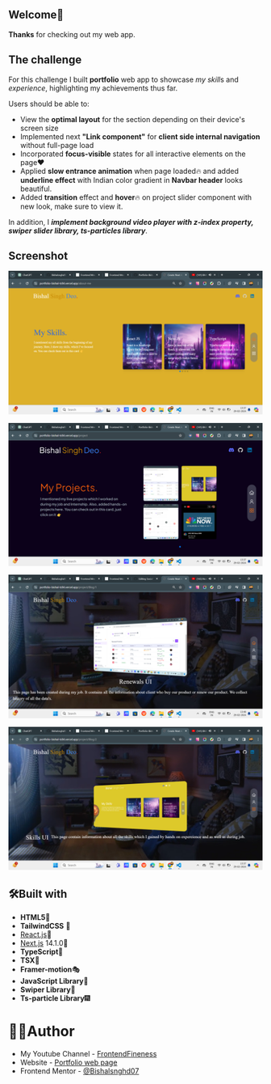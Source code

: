 ## Welcome👋

**Thanks** for checking out my web app.

## The challenge

For this challenge I built **portfolio** web app to showcase *my skill*s and *experience*, highlighting my achievements thus far.


Users should be able to:
- View the **optimal layout** for the section depending on their device's screen size
- Implemented next **"Link component"** for **client side internal navigation** without full-page load
- Incorporated **focus-visible** states for all interactive elements on the page❤️
- Applied **slow entrance animation** when page loaded🔥 and added **underline effect** with Indian color gradient in **Navbar header** looks beautiful.
- Added **transition** effect and **hover**🔥 on project slider component with new look, make sure to view it.

In addition, I ***implement background video player with z-index property, swiper slider library, ts-particles library***.

## Screenshot

![Design preview for the portoflio skills page](/public/Screenshot-741.png)

![Design preview for the portoflio projects page](/public/Screenshot-740.png)

![Design preview for the portoflio projects1 page](/public/Screenshot-744.png)

![Design preview for the portoflio projects2 page](/public/Screenshot-742.png)

## 🛠️Built with

- **HTML5**📃
- **TailwindCSS** 🎨
- [React.js](https://react.dev/)👾
- [Next.js](https://nextjs.org/) 14.1.0🔺
- **TypeScript**🤖
- **TSX**📜
- **Framer-motion**🎭
- **JavaScript Library**📰
- **Swiper Library**📔
- **Ts-particle Library**🎆

# 👨‍💻Author

- My Youtube Channel - [FrontendFineness](https://www.youtube.com/@frontendfineness985/videos)
- Website - [Portfolio web page](https://portfolio-bishal-ts94.vercel.app/project)
- Frontend Mentor - [@Bishalsnghd07](https://www.frontendmentor.io/profile/Bishalsnghd07)
